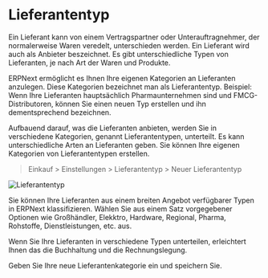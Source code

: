 <!-- add-breadcrumbs -->
# Lieferantentyp


Ein Lieferant kann von einem Vertragspartner oder Unterauftragnehmer, der normalerweise Waren veredelt, unterschieden werden. Ein Lieferant wird auch als Anbieter beszeichnet. Es gibt unterschiedliche Typen von Lieferanten, je nach Art der Waren und Produkte.

ERPNext ermöglicht es Ihnen Ihre eigenen Kategorien an Lieferanten anzulegen. Diese Kategorien bezeichnet man als Lieferantentyp. Beispiel: Wenn Ihre Lieferanten hauptsächlich Pharmaunternehmen sind und FMCG-Distributoren, können Sie einen neuen Typ erstellen und ihn dementsprechend bezeichnen.

Aufbauend darauf, was die Lieferanten anbieten, werden Sie in verschiedene Kategorien, genannt Lieferantentypen, unterteilt. Es kann unterschiedliche Arten an Lieferanten geben. Sie können Ihre eigenen Kategorien von Lieferantentypen erstellen.

> Einkauf > Einstellungen > Lieferantentyp > Neuer Lieferantentyp

<img class="screenshot" alt="Lieferantentyp" src="{{docs_base_url}}/v12/assets/img/buying/supplier-type.png">

Sie können Ihre Lieferanten aus einem breiten Angebot verfügbarer Typen in ERPNext klassifizieren. Wählen Sie aus einem Satz vorgegebener Optionen wie Großhändler, Elekktro, Hardware, Regional, Pharma, Rohstoffe, Dienstleistungen, etc. aus.

Wenn Sie Ihre Lieferanten in verschiedene Typen unterteilen, erleichtert Ihnen das die Buchhaltung und die Rechnungslegung.

Geben Sie Ihre neue Lieferantenkategorie ein und speichern Sie.